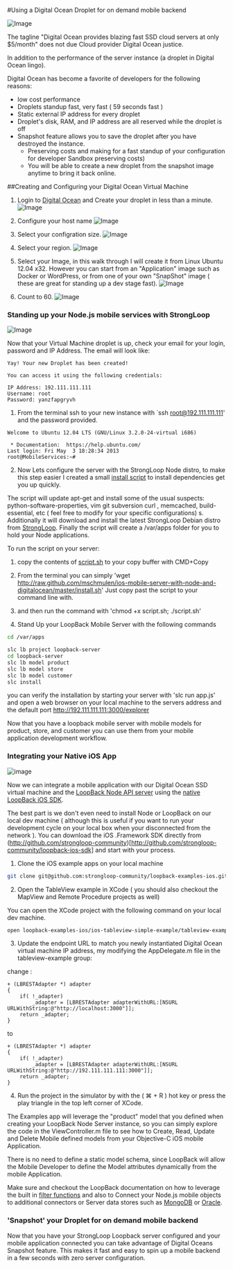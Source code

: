 #Using a Digital Ocean Droplet for on demand mobile backend

![Image](https://github.com/mschmulen/ios-mobile-server-with-node-and-digitalocean/raw/master/screenshots/splash700x400.png?raw=true)

The tagline "Digital Ocean provides blazing fast SSD cloud servers at only $5/month" does not due Cloud provider Digital Ocean justice.

In addition to the performance of the server instance (a droplet in Digital Ocean lingo).

Digital Ocean has become a favorite of developers for the following reasons:

- low cost performance 
- Droplets standup fast, very fast ( 59 seconds fast )
- Static external IP address for every droplet
- Droplet's disk, RAM, and IP address are all reserved while the droplet is off
- Snapshot feature allows you to save the droplet after you have destroyed the instance.
	- Preserving costs and making for a fast standup of your configuration for developer Sandbox  preserving costs)	
    - You will be able to create a new droplet from the snapshot image anytime to bring it back online.

##Creating and Configuring your Digital Ocean Virtual Machine

1. Login to [Digital Ocean](http://digitalocean.com ) and Create your droplet in less than a minute.
![Image](https://github.com/mschmulen/ios-mobile-server-with-node-and-digitalocean/raw/master/screenshots/digitalOceanPostLogin.png?raw=true)

1. Configure your host name
![Image](https://github.com/mschmulen/ios-mobile-server-with-node-and-digitalocean/raw/master/screenshots/digitalOceanConfigHostName.png?raw=true)

1. Select your configration size.
![Image](https://github.com/mschmulen/ios-mobile-server-with-node-and-digitalocean/raw/master/screenshots/digitalOceanConfigSize.png?raw=true)

1. Select your region.
![Image](https://github.com/mschmulen/ios-mobile-server-with-node-and-digitalocean/raw/master/screenshots/digitalOceanConfigRegion.png?raw=true)

1. Select your Image, in this walk through I will create it from Linux Ubuntu 12.04 x32.  However you can start from an "Application" image such as Docker or WordPress, or from one of your own "SnapShot" image ( these are great for standing up a dev stage fast).
![Image](https://github.com/mschmulen/ios-mobile-server-with-node-and-digitalocean/raw/master/screenshots/digitalOceanConfigImage.png?raw=true)

1. Count to 60.
![Image](https://github.com/mschmulen/ios-mobile-server-with-node-and-digitalocean/raw/master/screenshots/digitalOceanCreating.png?raw=true)

### Standing up your Node.js mobile services with StrongLoop

![Image](https://github.com/mschmulen/ios-mobile-server-with-node-and-digitalocean/raw/master/screenshots//digitalOceanActive.png?raw=true)

Now that your Virtual Machine droplet is up, check your email for your login, password and IP Address.
The email will look like:

```
Yay! Your new Droplet has been created!

You can access it using the following credentials:

IP Address: 192.111.111.111
Username: root
Password: yanzfapgryvh
```

1. From the terminal ssh to your new instance with `ssh root@192.111.111.111' and the password provided.
```
Welcome to Ubuntu 12.04 LTS (GNU/Linux 3.2.0-24-virtual i686)

 * Documentation:  https://help.ubuntu.com/
Last login: Fri May  3 18:28:34 2013
root@MobileServices:~#
```

2. Now Lets configure the server with the StrongLoop Node distro, to make this step easier I created a small [install script](https://github.com/mschmulen/ios-mobile-server-with-node-and-digitalocean/blob/master/install.sh) to install dependencies get you up quickly.

The script will update apt-get and install some of the usual suspects: python-software-properties, vim git subversion curl , memcached, build-essential, etc ( feel free to modify for your specific configurations)
s. Additionally it will download and install the latest StrongLoop Debian distro from [StrongLoop](StrongLoop.com).  Finally the script will create a /var/apps folder for you to hold your Node applications.

To run the script on your server:
  1. copy the contents of [script.sh](https://github.com/mschmulen/ios-mobile-server-with-node-and-digitalocean/blob/master/install.sh) to your copy buffer with CMD+Copy
  2. From the terminal you can simply 'wget http://raw.github.com/mschmulen/ios-mobile-server-with-node-and-digitalocean/master/install.sh'
Just copy past the script to your command line with. 
  3. and then run the command with 'chmod +x script.sh; ./script.sh'

3. Stand Up your LoopBack Mobile Server with the following commands

```sh
cd /var/apps

slc lb project loopback-server
cd loopback-server
slc lb model product
slc lb model store
slc lb model customer
slc install
```

you can verify the installation by starting your server with
'slc run app.js' and open a web browser on your local machine to the servers address and the default port http://192.111.111.111:3000/explorer

Now that you have a loopback mobile server with mobile models for product, store, and customer you can use them from your mobile application development workflow.

### Integrating your Native iOS App


![image](https://raw.github.com/strongloop-community/loopback-examples-ios/master/screenshots/sample-examples-ios-all.png)

Now we can integrate a mobile application with our Digital Ocean SSD virtual machine and the [LoopBack Node API server](http://docs.strongloop.com/loopback/) using the [native LoopBack iOS SDK](http://docs.strongloop.com/loopback/#ios-api).

The best part is we don't even need to install Node or LoopBack on our local dev machine ( although this is useful if you want to run your development cycle on your local box when your disconnected from the network ).  You can download the iOS .Framework SDK directly from (http://github.com/strongloop-community)[http://github.com/strongloop-community/loopback-ios-sdk] and start with your process.

1. Clone the iOS example apps on your local machine

```sh
git clone git@github.com:strongloop-community/loopback-examples-ios.git
```

2. Open the TableView example in XCode ( you should also checkout the MapView and Remote Procedure projects as well)

You can open the XCode project with the following command on your local dev machine.

```sh
open loopback-examples-ios/ios-tableview-simple-example/tableview-example.xcodeproj
```

3. Update the endpoint URL to match you newly instantiated Digital Ocean virtual machine IP address, my modifying the AppDelegate.m file in the tableview-example group:

change :

```
+ (LBRESTAdapter *) adapter
{
    if( !_adapter)
        _adapter = [LBRESTAdapter adapterWithURL:[NSURL URLWithString:@"http://localhost:3000"]];
    return _adapter;
}
```

to

```
+ (LBRESTAdapter *) adapter
{
    if( !_adapter)
        _adapter = [LBRESTAdapter adapterWithURL:[NSURL URLWithString:@"http://192.111.111.111:3000"]];
    return _adapter;
}
```

4. Run the project in the simulator by with the ( ⌘ + R ) hot key or press the play triangle in the top left corner of XCode.

The Examples app will leverage the "product" model that you defined when creating your LoopBack Node Server instance, so you can simply explore the code in the ViewController.m file to see how to Create, Read, Update and Delete Mobile defined models from your Objective-C iOS mobile Application.

There is no need to define a static model schema, since LoopBack will allow the Mobile Developer to define the Model attributes dynamically from the mobile Application.

Make sure and checkout the LoopBack documentation on how to leverage the built in [filter functions](http://docs.strongloop.com/loopback/#find-with-a-filter) and also to Connect your Node.js mobile objects to additional connectors or Server data stores such as [MongoDB](http://docs.strongloop.com/loopback/#working-with-data-sources-and-connectors) or [Oracle](http://docs.strongloop.com/loopback/#working-with-data-sources-and-connectors).

### 'Snapshot' your Droplet for on demand mobile backend

Now that you have your StrongLoop Loopback server configured and your mobile application connected you can take advantage of Digital Oceans Snapshot feature.  This makes it fast and easy to spin up a mobile backend in a few seconds with zero server configuration.
